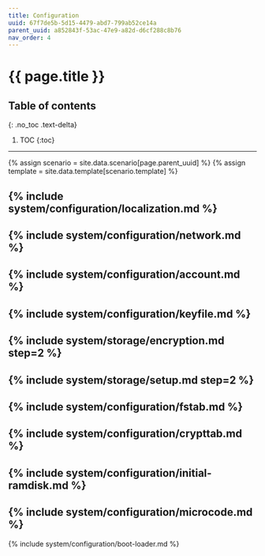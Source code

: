 ```yaml
---
title: Configuration
uuid: 67f7de5b-5d15-4479-abd7-799ab52ce14a
parent_uuid: a852843f-53ac-47e9-a82d-d6cf288c8b76
nav_order: 4
---
```


# {{ page.title }}

## Table of contents
{: .no_toc .text-delta}

1. TOC
{:toc}

---

{% assign scenario = site.data.scenario[page.parent_uuid] %}
{% assign template = site.data.template[scenario.template] %}

{% include system/configuration/localization.md %}
---
{% include system/configuration/network.md %}
---
{% include system/configuration/account.md %}
---
{% include system/configuration/keyfile.md %}
---
{% include system/storage/encryption.md step=2 %}
---
{% include system/storage/setup.md step=2 %}
---
{% include system/configuration/fstab.md %}
---
{% include system/configuration/crypttab.md %}
---
{% include system/configuration/initial-ramdisk.md %}
---
{% include system/configuration/microcode.md %}
---
{% include system/configuration/boot-loader.md %}
